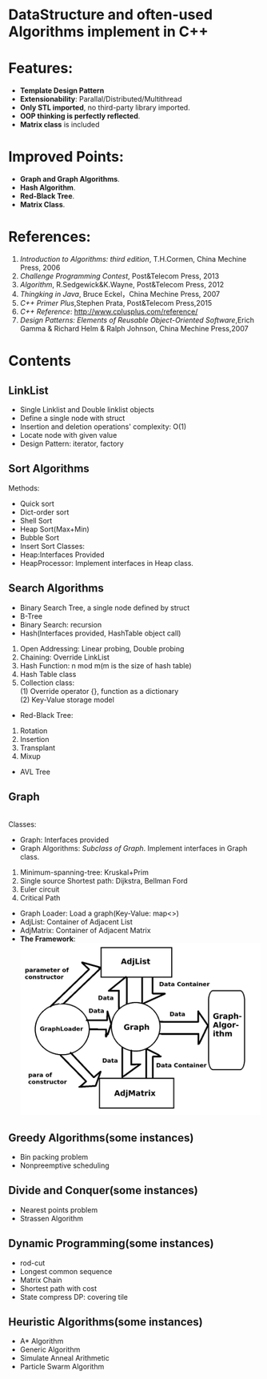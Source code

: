 # DataStructure and often-used Algorithms implement in C++
# Features:
* **Template Design Pattern**
* **Extensionability**: Parallal/Distributed/Multithread
* **Only STL imported**, no third-party library imported. 
* **OOP thinking is perfectly reflected**.
* **Matrix class** is included
# Improved Points:
* **Graph and Graph Algorithms**.
* **Hash Algorithm**.
* **Red-Black Tree**. 
* **Matrix Class**. 
# References:
1. *Introduction to Algorithms: third edition*, T.H.Cormen, China Mechine Press, 2006<br/>
2. *Challenge Programming Contest*, Post&Telecom Press, 2013<br/>
3. *Algorithm*, R.Sedgewick&K.Wayne, Post&Telecom Press, 2012<br/>
4. *Thingking in Java*, Bruce Eckel，China Mechine Press, 2007<br/>
5. *C++ Primer Plus*,Stephen Prata, Post&Telecom Press,2015<br/>
6. *C++ Reference*: http://www.cplusplus.com/reference/
7. *Design Patterns: Elements of Reusable Object-Oriented Software*,Erich Gamma & Richard Helm & Ralph Johnson, China Mechine Press,2007
# Contents
## LinkList
* Single Linklist and Double linklist objects
* Define a single node with struct
* Insertion and deletion operations' complexity: O(1)
* Locate node with given value
* Design Pattern: iterator, factory
## Sort Algorithms
Methods:<br/>
* Quick sort
* Dict-order sort
* Shell Sort
* Heap Sort(Max+Min)
* Bubble Sort
* Insert Sort
Classes:<br/>
* Heap:Interfaces Provided
* HeapProcessor: Implement interfaces in Heap class. 
## Search Algorithms
* Binary Search Tree, a single node defined by struct
* B-Tree
* Binary Search: recursion
* Hash(Interfaces provided, HashTable object call)<br/>
1. Open Addressing: Linear probing, Double probing<br/>
2. Chaining: Override LinkList<br/>
3. Hash Function: n mod m(m is the size of hash table)<br/>
4. Hash Table class<br/>
5. Collection class:<br/>
(1) Override operator {}, function as a dictionary<br/>
(2) Key-Value storage model<br/>
* Red-Black Tree:<br/>
1. Rotation<br/>
2. Insertion<br/>
3. Transplant<br/>
4. Mixup<br/>
* AVL Tree
## Graph
<br/>Classes:<br/>
* Graph: Interfaces provided
* Graph Algorithms: *Subclass of Graph*. Implement interfaces in Graph class.
1. Minimum-spanning-tree: Kruskal+Prim<br/>
2. Single source Shortest path: Dijkstra, Bellman Ford<br/>
3. Euler circuit<br/>
4. Critical Path<br/>
* Graph Loader: Load a graph(Key-Value: map<>)
* AdjList: Container of Adjacent List
* AdjMatrix: Container of Adjacent Matrix
* **The Framework**:
![image](https://github.com/markmakemate/DataStructure/blob/master/Relationship.png)
## Greedy Algorithms(some instances)
* Bin packing problem
* Nonpreemptive scheduling
## Divide and Conquer(some instances)
* Nearest points problem
* Strassen Algorithm
## Dynamic Programming(some instances)
* rod-cut
* Longest common sequence
* Matrix Chain
* Shortest path with cost
* State compress DP: covering tile
## Heuristic Algorithms(some instances)
* A* Algorithm
* Generic Algorithm
* Simulate Anneal Arithmetic
* Particle Swarm Algorithm

